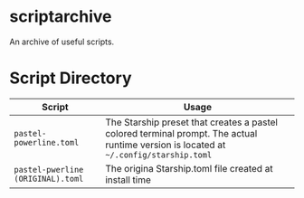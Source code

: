 # scriptarchive

An archive of useful scripts.

# Script Directory

| Script | Usage |
| --- | --- |
| `pastel-powerline.toml` | The Starship preset that creates a pastel colored terminal prompt. The actual runtime version is located at `~/.config/starship.toml` |
| `pastel-pwerline (ORIGINAL).toml` | The origina Starship.toml file created at install time |
